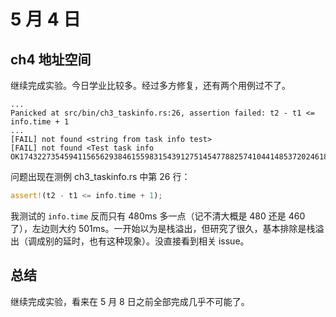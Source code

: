 # 5 月 4 日

## ch4 地址空间

继续完成实验。今日学业比较多。经过多方修复，还有两个用例过不了。

```
...
Panicked at src/bin/ch3_taskinfo.rs:26, assertion failed: t2 - t1 <= info.time + 1
...
[FAIL] not found <string from task info test>
[FAIL] not found <Test task info OK174322735459411565629384615598315439127514547788257410441485372024618342883111013579!>
```

问题出现在测例 ch3_taskinfo.rs 中第 26 行：

```rust
assert!(t2 - t1 <= info.time + 1);
```

我测试的 ```info.time``` 反而只有 480ms 多一点（记不清大概是 480 还是 460 了），左边则大约 501ms。一开始以为是栈溢出，但研究了很久，基本排除是栈溢出（调成别的延时，也有这种现象）。没直接看到相关 issue。

## 总结

继续完成实验，看来在 5 月 8 日之前全部完成几乎不可能了。

